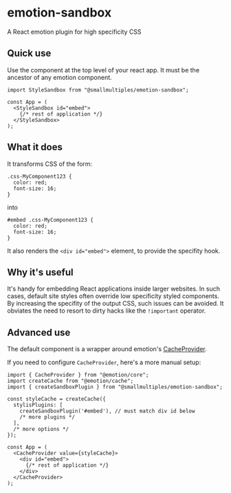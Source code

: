 # emotion-sandbox
A React emotion plugin for high specificity CSS

## Quick use

Use the component at the top level of your react app. It must be the ancestor of any emotion component.

```
import StyleSandbox from "@smallmultiples/emotion-sandbox";

const App = (
  <StyleSandbox id="embed">
    {/* rest of application */}
  </StyleSandbox>  
);
```

## What it does

It transforms CSS of the form:

```
.css-MyComponent123 {
  color: red;
  font-size: 16;
}
```

into

```
#embed .css-MyComponent123 {
  color: red;
  font-size: 16;
}
```

It also renders the `<div id="embed">` element, to provide the specifity hook.

## Why it's useful

It's handy for embedding React applications inside larger websites. In such cases, default site styles often override low specificity styled components. By increasing the specifity of the output CSS, such issues can be avoided. It obviates the need to resort to dirty hacks like the `!important` operator.

## Advanced use

The default component is a wrapper around emotion's [CacheProvider](https://emotion.sh/docs/cache-provider).

If you need to configure `CacheProvider`, here's a more manual setup:

```
import { CacheProvider } from "@emotion/core";
import createCache from "@emotion/cache";
import { createSandboxPlugin } from "@smallmultiples/emotion-sandbox";

const styleCache = createCache({
  stylisPlugins: [
    createSandboxPlugin('#embed'), // must match div id below
    /* more plugins */
  ],
  /* more options */
});

const App = (
  <CacheProvider value={styleCache}>
    <div id="embed">
      {/* rest of application */}
    </div>
  </CacheProvider>  
);
```
